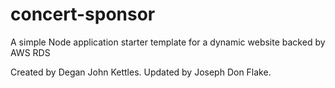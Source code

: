 # concert-sponsor
A simple Node application starter template for a dynamic website backed by AWS RDS

Created by Degan John Kettles.
Updated by Joseph Don Flake.
